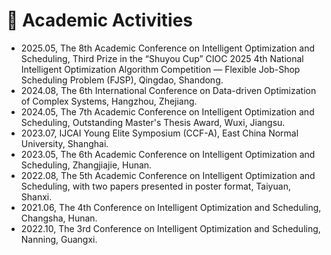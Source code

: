 <h1>🏨 Academic Activities</h1>
<ul>
    <li>
        2025.05, The 8th Academic Conference on Intelligent Optimization and Scheduling, Third Prize in the “Shuyou Cup” CIOC 2025 4th National Intelligent Optimization Algorithm Competition — Flexible Job-Shop Scheduling Problem (FJSP), Qingdao, Shandong.
    </li>
    <li>
        2024.08, The 6th International Conference on Data-driven Optimization of Complex Systems, Hangzhou, Zhejiang.
    </li>
    <li>
        2024.05, The 7th Academic Conference on Intelligent Optimization and Scheduling, Outstanding Master's Thesis Award, Wuxi, Jiangsu.
    </li>
    <li>
        2023.07, IJCAI Young Elite Symposium (CCF-A), East China Normal University, Shanghai.
    </li>
    <li>
        2023.05, The 6th Academic Conference on Intelligent Optimization and Scheduling, Zhangjiajie, Hunan.
    </li>
    <li>
        2022.08, The 5th Academic Conference on Intelligent Optimization and Scheduling, with two papers presented in poster format, Taiyuan, Shanxi.
    </li>
    <li>
        2021.06, The 4th Conference on Intelligent Optimization and Scheduling, Changsha, Hunan.
    </li>
    <li>
        2022.10, The 3rd Conference on Intelligent Optimization and Scheduling, Nanning, Guangxi.
    </li>
</ul>
